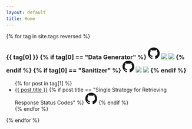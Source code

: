 ```yaml
---
layout: default
title: Home
---
```



{% for tag in site.tags reversed %}
  <h3 >{{ tag[0] }}
  {% if tag[0] == "Data Generator" %}
    <a href="https://github.com/akovanev/DataGenerator"><img style="display: inline; margin:0" src="/public/GitHub-Mark-32px.png"></a>
    <a href="https://www.nuget.org/packages/Akov.DataGenerator/"><img style="display: inline; margin:0" src="https://img.shields.io/nuget/v/Akov.DataGenerator"></a>
    <a href="https://www.nuget.org/packages/Akov.DataGenerator/"><img style="display: inline; margin:0" src="https://img.shields.io/nuget/dt/akov.datagenerator"></a>
  {% endif %}
  {% if tag[0] == "Sanitizer" %}
    <a href="https://github.com/akovanev/Sanitizer"><img style="display: inline; margin:0" src="/public/GitHub-Mark-32px.png"></a>
    <a href="https://www.nuget.org/packages/Akov.Sanitizer/"><img style="display: inline; margin:0" src="https://img.shields.io/nuget/v/Akov.Sanitizer"></a>
    <a href="https://www.nuget.org/packages/Akov.Sanitizer/"><img style="display: inline; margin:0" src="https://img.shields.io/nuget/dt/akov.sanitizer"></a>
  {% endif %}
  </h3>
  <ul>
    {% for post in tag[1] %}
      <li>
        <a href="{{ post.url }}">{{ post.title }}</a>
        {% if post.title == "Single Strategy for Retrieving Response Status Codes" %}
          <a href="https://github.com/akovanev/Utils.ResultExtensions"><img style="display: inline; margin:0" src="/public/GitHub-Mark-32px.png"></a>
        {% endif %}
      </li>
    {% endfor %}
  </ul>
{% endfor %}